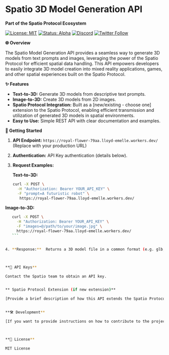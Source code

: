 # Spatio 3D Model Generation API

**Part of the Spatio Protocol Ecosystem**

[![License: MIT](https://img.shields.io/badge/License-MIT-yellow.svg)](https://opensource.org/licenses/MIT)
[![Status: Alpha](https://img.shields.io/badge/Status-Alpha-red.svg)](https://github.com/yourusername/currentseas-api/milestones)
[![Discord](https://img.shields.io/discord/yourdiscordserverid.svg?label=Discord)](https://discord.gg/yourdiscordlink)
[![Twitter Follow](https://img.shields.io/twitter/follow/yourtwitterhandle?style=social)](https://twitter.com/yourtwitterhandle)


**🌐 Overview**

The Spatio Model Generation API provides a seamless way to generate 3D models from text prompts and images, leveraging the power of the Spatio Protocol for efficient spatial data handling.  This API empowers developers to easily integrate 3D model creation into mixed reality applications, games, and other spatial experiences built on the Spatio Protocol.  

**✨ Features**

* **Text-to-3D:** Generate 3D models from descriptive text prompts.
* **Image-to-3D:** Create 3D models from 2D images.
* **Spatio Protocol Integration:**  Built as a [new/existing - choose one] extension to the Spatio Protocol, enabling efficient transmission and utilization of generated 3D models in spatial environments.
* **Easy to Use:** Simple REST API with clear documentation and examples.


**🚀 Getting Started**

1. **API Endpoint:** `https://royal-flower-79aa.lloyd-emelle.workers.dev/` (Replace with your production URL)


2.  **Authentication:**  API Key authentication (details below).


3. **Request Examples:**


    **Text-to-3D:**

    ```bash
    curl -X POST \
      -H "Authorization: Bearer YOUR_API_KEY" \
      -F "prompt=A futuristic robot" \
       https://royal-flower-79aa.lloyd-emelle.workers.dev/
    ```
**Image-to-3D:**

 ```bash
    curl -X POST \
      -H "Authorization: Bearer YOUR_API_KEY" \
      -F "images=@/path/to/your/image.jpg" \
      https://royal-flower-79aa.lloyd-emelle.workers.dev/
    ```


4. **Response:**  Returns a 3D model file in a common format (e.g. glb, obj). The specific format may depend on the underlying 3D generation service used.



**🔑 API Keys**

Contact the Spatio team to obtain an API key.


** Spatio Protocol Extension (if new extension)**

[Provide a brief description of how this API extends the Spatio Protocol. For example, does it introduce new message types or spatial data structures?]


**🛠️ Development**

[If you want to provide instructions on how to contribute to the project, include them here].



**📄 License**

MIT License
